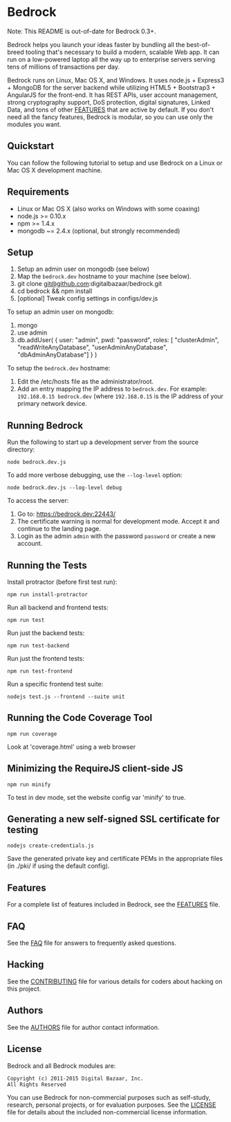 Bedrock
=======

Note: This README is out-of-date for Bedrock 0.3+.

Bedrock helps you launch your ideas faster by bundling
all the best-of-breed tooling that's necessary to 
build a modern, scalable Web app. It can run on a
low-powered laptop all the way up to enterprise
servers serving tens of millions of transactions 
per day.

Bedrock runs on Linux, Mac OS X, and Windows. It
uses node.js + Express3 + MongoDB for the server 
backend while utilizing HTML5 + Bootstrap3 + AngularJS
for the front-end. It has REST APIs, user account 
management, strong cryptography support, DoS protection, 
digital signatures, Linked Data, and tons of other 
[FEATURES][] that are active by default. If you don't 
need all the fancy features, Bedrock is modular, so 
you can use only the modules you want.

Quickstart 
----------

You can follow the following tutorial to setup and use 
Bedrock on a Linux or Mac OS X development machine.

Requirements
------------

* Linux or Mac OS X (also works on Windows with some coaxing)
* node.js >= 0.10.x
* npm >= 1.4.x
* mongodb ~= 2.4.x (optional, but strongly recommended)

Setup
-----

1. Setup an admin user on mongodb (see below)
2. Map the `bedrock.dev` hostname to your machine (see below).
3. git clone git@github.com:digitalbazaar/bedrock.git
4. cd bedrock && npm install
5. [optional] Tweak config settings in configs/dev.js

To setup an admin user on mongodb:

1. mongo
2. use admin
3. db.addUser( { user: "admin", pwd: "password", roles: [ "clusterAdmin", "readWriteAnyDatabase", "userAdminAnyDatabase", "dbAdminAnyDatabase"] } )

To setup the `bedrock.dev` hostname:

1. Edit the /etc/hosts file as the administrator/root.
2. Add an entry mapping the IP address to `bedrock.dev`. 
   For example: `192.168.0.15 bedrock.dev` (where `192.168.0.15` 
   is the IP address of your primary network device.

Running Bedrock
---------------

Run the following to start up a development server from the source directory:

    node bedrock.dev.js

To add more verbose debugging, use the `--log-level` option:

    node bedrock.dev.js --log-level debug

To access the server:

1. Go to: https://bedrock.dev:22443/
2. The certificate warning is normal for development mode. Accept it and 
   continue to the landing page. 
3. Login as the admin `admin` with the password `password` or create a new account.

Running the Tests
-----------------

Install protractor (before first test run):

    npm run install-protractor

Run all backend and frontend tests:

    npm run test

Run just the backend tests:

    npm run test-backend

Run just the frontend tests:

    npm run test-frontend

Run a specific frontend test suite:

    nodejs test.js --frontend --suite unit

Running the Code Coverage Tool
------------------------------

    npm run coverage

Look at 'coverage.html' using a web browser

Minimizing the RequireJS client-side JS
---------------------------------------

    npm run minify

To test in dev mode, set the website config var 'minify' to true.

Generating a new self-signed SSL certificate for testing
--------------------------------------------------------

    nodejs create-credentials.js

Save the generated private key and certificate PEMs in the appropriate files
(in ./pki/ if using the default config).

Features
--------

For a complete list of features included in Bedrock, see the [FEATURES][] file.

FAQ
---

See the [FAQ][] file for answers to frequently asked questions.

Hacking
-------

See the [CONTRIBUTING][] file for various details for coders about
hacking on this project.

Authors
-------

See the [AUTHORS][] file for author contact information.

License
-------

Bedrock and all Bedrock modules are:

    Copyright (c) 2011-2015 Digital Bazaar, Inc.
    All Rights Reserved

You can use Bedrock for non-commercial purposes such as self-study, 
research, personal projects, or for evaluation purposes. See 
the [LICENSE][] file for details about the included 
non-commercial license information.

[AUTHORS]: AUTHORS.md
[FEATURES]: FEATURES.md
[CONTRIBUTING]: CONTRIBUTING.md
[FAQ]: FAQ.md
[LICENSE]: LICENSE.md
